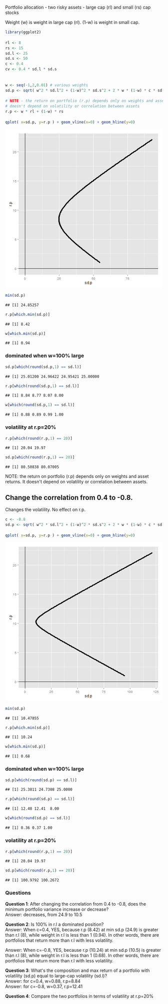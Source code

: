 


Portfolio allocation - two risky assets - large cap (rl) and small (rs) cap stocks

Weight (w) is weight in large cap (rl).  (1-w) is weight in small cap.


```r
library(ggplot2)

rl <- 8
rs <- 15
sd.l <- 25
sd.s <- 50
c <- 0.4
cv <- 0.4 * sd.l * sd.s


w <- seq(-1,2,0.01) # various weights
sd.p <- sqrt( w^2 * sd.l^2 + (1-w)^2 * sd.s^2 + 2 * w * (1-w) * c * sd.l * sd.s )

# NOTE - the return on portfolio (r.p) depends only on weights and asset returns.
# doesn't depend on volatility or correlation between assets
r.p <- w * rl + (1-w) * rs

qplot( x=sd.p, y=r.p ) + geom_vline(x=0) + geom_hline(y=0)
```

![plot of chunk unnamed-chunk-1](figure/unnamed-chunk-1-1.png) 

```r
min(sd.p)
```

```
## [1] 24.85257
```

```r
r.p[which.min(sd.p)]
```

```
## [1] 8.42
```

```r
w[which.min(sd.p)]
```

```
## [1] 0.94
```

### dominated when w=100% large 


```r
sd.p[which(round(sd.p,1) == sd.l)]
```

```
## [1] 25.01200 24.96422 24.95421 25.00000
```

```r
r.p[which(round(sd.p,1) == sd.l)]
```

```
## [1] 8.84 8.77 8.07 8.00
```

```r
w[which(round(sd.p,1) == sd.l)]
```

```
## [1] 0.88 0.89 0.99 1.00
```

### volatility at r.p=20% 


```r
r.p[which(round(r.p,1) == 20)]
```

```
## [1] 20.04 19.97
```

```r
sd.p[which(round(r.p,1) == 20)]
```

```
## [1] 80.50838 80.07005
```

NOTE: the return on portfolio (r.p) depends only on weights and asset returns.
It doesn't depend on volatility or correlation between assets.

## Change the correlation from 0.4 to -0.8.  

Changes the volatility.  No effect on r.p.



```r
c <- -0.8
sd.p <- sqrt( w^2 * sd.l^2 + (1-w)^2 * sd.s^2 + 2 * w * (1-w) * c * sd.l * sd.s )

qplot( x=sd.p, y=r.p ) + geom_vline(x=0) + geom_hline(y=0)
```

![plot of chunk unnamed-chunk-4](figure/unnamed-chunk-4-1.png) 

```r
min(sd.p)
```

```
## [1] 10.47855
```

```r
r.p[which.min(sd.p)]
```

```
## [1] 10.24
```

```r
w[which.min(sd.p)]
```

```
## [1] 0.68
```

### dominated when w=100% large 

```r
sd.p[which(round(sd.p) == sd.l)]
```

```
## [1] 25.3811 24.7308 25.0000
```

```r
r.p[which(round(sd.p) == sd.l)]
```

```
## [1] 12.48 12.41  8.00
```

```r
w[which(round(sd.p) == sd.l)]
```

```
## [1] 0.36 0.37 1.00
```

### volatility at r.p=20% 

```r
r.p[which(round(r.p,1) == 20)]
```

```
## [1] 20.04 19.97
```

```r
sd.p[which(round(r.p,1) == 20)]
```

```
## [1] 100.9792 100.2672
```


### Questions

**Question 1**: After changing the correlation from 0.4 to -0.8, does the minimum portfolio variance increase or decrease?   
Answer: decreases, from 24.9 to 10.5

**Question 2**: Is 100% in r.l a dominated position?   
Answer: When c=0.4, YES, because r.p (8.42) at min sd.p (24.9) is greater than r.l (8), while weight in r.l is less than 1 (0.94).  In other words,
there are portfolios that return more than r.l with less volatility.   

Answer: When c=-0.8, YES, because r.p (10.24) at min sd.p (10.5) is greater than r.l (8), while weight in r.l is less than 1 (0.68).  In other words,
there are portfolios that return more than r.l with less volatility.

**Question 3**: What's the composition and max return of a portfolio with volatility (sd.p) equal to large-cap volatility (sd.l)?  
Answer: for c=0.4, w=0.88, r.p=8.84  
Answer: for c=-0.8, w=0.37, r.p=12.41


**Question 4**: Compare the two portfolios in terms of volatility at r.p=20%


